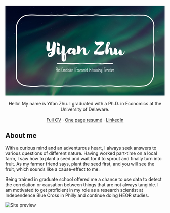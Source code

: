 <!-- PROJECT LOGO -->

![Site preview](/public/Slide1.png)
 
 <p align="center">
    Hello! My name is Yifan Zhu. I graduated with a Ph.D. in Economics at the University of Delaware.  
    <br />
    <br />
    <a href="https://drive.google.com/file/d/1YAgZY9RN9nCrBHWMtFx_pDDANQnc5o1G/view?usp=sharing">Full CV</a>
    ·
    <a href="https://drive.google.com/file/d/1jAZnwMAtY-DB6N4CPxDWgv2ORfzzlQK7/view?usp=sharing">One page resumé</a>
 ·
    <a href="https://www.linkedin.com/in/yifan-zhu-705b90171/">LinkedIn</a>
</p>


## About me

With a curious mind and an adventurous heart, I always seek answers to various questions of different nature. Having worked part-time on a local farm, I saw how to plant a seed and wait for it to sprout and finally turn into fruit. As my farmer friend says, plant the seed first, and you will see the fruit, which sounds like a cause-effect to me. 

Being trained in graduate school offered me a chance to use data to detect the correlation or causation between things that are not always tangible. I am motivated to get proficient in my role as a research scientist at Independence Blue Cross in Philly and continue doing HEOR studies.  


![Site preview](/public/Sketch%201.png)
